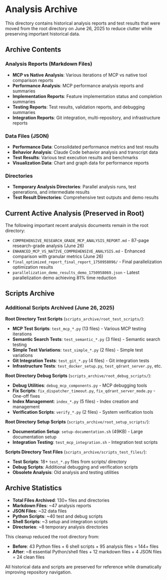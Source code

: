 # Analysis Archive

This directory contains historical analysis reports and test results that were moved from the root directory on June 26, 2025 to reduce clutter while preserving important historical data.

## Archive Contents

### Analysis Reports (Markdown Files)
- **MCP vs Native Analysis**: Various iterations of MCP vs native tool comparison reports
- **Performance Analysis**: MCP performance analysis reports and summaries  
- **Implementation Reports**: Feature implementation status and completion summaries
- **Testing Reports**: Test results, validation reports, and debugging summaries
- **Integration Reports**: Git integration, multi-repository, and infrastructure reports

### Data Files (JSON)
- **Performance Data**: Consolidated performance metrics and test results
- **Behavior Analysis**: Claude Code behavior analysis and transcript data
- **Test Results**: Various test execution results and benchmarks
- **Visualization Data**: Chart and graph data for performance reports

### Directories
- **Temporary Analysis Directories**: Parallel analysis runs, test generations, and intermediate results
- **Test Result Directories**: Comprehensive test outputs and demo results

## Current Active Analysis (Preserved in Root)

The following important recent analysis documents remain in the root directory:

- `COMPREHENSIVE_RESEARCH_GRADE_MCP_ANALYSIS_REPORT.md` - 87-page research-grade analysis (June 26)
- `ENHANCED_MCP_VS_NATIVE_COMPREHENSIVE_ANALYSIS.md` - Enhanced comparison with granular metrics (June 26)
- `final_optimized_report_final_report_1750958096/` - Final parallelization optimization results
- `parallelization_demo_results_demo_1750958069.json` - Latest parallelization demo achieving 81% time reduction

## Scripts Archive

### Additional Scripts Archived (June 26, 2025)

**Root Directory Test Scripts** (`scripts_archive/root_test_scripts/`):
- **MCP Test Scripts**: `test_mcp_*.py` (13 files) - Various MCP testing iterations
- **Semantic Search Tests**: `test_semantic_*.py` (3 files) - Semantic search testing
- **Simple Test Variations**: `test_simple_*.py` (2 files) - Simple test variations
- **Git Integration Tests**: `test_git_*.py` (4 files) - Git integration tests
- **Infrastructure Tests**: `test_docker_setup.py`, `test_qdrant_server.py`, etc.

**Root Directory Debug Scripts** (`scripts_archive/root_debug_scripts/`):
- **Debug Utilities**: `debug_mcp_components.py` - MCP debugging tools
- **Fix Scripts**: `fix_dispatcher_timeout.py`, `fix_qdrant_server_mode.py` - One-off fixes
- **Index Management**: `index_*.py` (5 files) - Index creation and management
- **Verification Scripts**: `verify_*.py` (2 files) - System verification tools

**Root Directory Setup Scripts** (`scripts_archive/root_setup_scripts/`):
- **Documentation Setup**: `setup-documentation.sh` (49KB) - Large documentation setup
- **Integration Testing**: `test_mcp_integration.sh` - Integration test scripts

**Scripts Directory Test Files** (`scripts_archive/scripts_test_files/`):
- **Test Scripts**: 18+ `test_*.py` files from scripts/ directory
- **Debug Scripts**: Additional debugging and verification scripts
- **Obsolete Analysis**: Old analysis and testing utilities

## Archive Statistics

- **Total Files Archived**: 130+ files and directories
- **Markdown Files**: ~47 analysis reports
- **JSON Files**: ~32 data files
- **Python Scripts**: ~40 test and debug scripts
- **Shell Scripts**: ~3 setup and integration scripts
- **Directories**: ~8 temporary analysis directories

This cleanup reduced the root directory from:
- **Before**: 43 Python files + 6 shell scripts + 95 analysis files = 144+ files
- **After**: ~8 essential Python/shell files + 12 markdown files + 4 JSON files = 24 clean files

All historical data and scripts are preserved for reference while dramatically improving repository navigation.